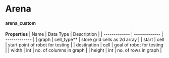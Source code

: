# Arena

#### arena_custom

**Properties** 
| Name  | Data Type | Description |
| ------------- | ------------- | ------------- |
| graph  | cell_type**  | store grid cells as 2d array |
| start  | cell  | start point of robot for testing |
| destination | cell | goal of robot for testing |
| width | int | no. of columns in graph |
| height | int | no. of rows in graph |
